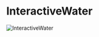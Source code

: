 # InteractiveWater
 
![InteractiveWater](https://github.com/user-attachments/assets/7569ea89-d388-4fbe-873c-10343c82eb89)
